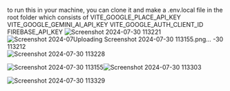 to run this in your machine, you can clone it and make a .env.local file in the root folder which consists of 
VITE_GOOGLE_PLACE_API_KEY
VITE_GOOGLE_GEMINI_AI_API_KEY 
VITE_GOOGLE_AUTH_CLIENT_ID 
FIREBASE_API_KEY 
![Screenshot 2024-07-30 113221](https://github.com/user-attachments/assets/1300f4a4-1a9e-409c-ba8a-46bca25721c0)
![Screenshot 2024-07![Uploading Screenshot 2024-07-30 113155.png…]()
-30 113212](https://github.com/user-attachments/assets/136b31f3-f3c9-4b31-a2de-3737d5109561)
![Screenshot 2024-07-30 113228](https://github.com/user-attachments/assets/8be09761-a8d1-4a0f-a365-425ddb4e688e)

![Screenshot 2024-07-30 113155](https://github.com/user-attachments/assets/b7dd2f12-291d-4645-9533-7cc5298ef6fe)![Screenshot 2024-07-30 113303](https://github.com/user-attachments/assets/bd0cfefd-8aad-4b66-a516-58a899f86d3a)

![Screenshot 2024-07-30 113329](https://github.com/user-attachments/assets/c859c344-80fb-4222-8b06-f9225275189b)
